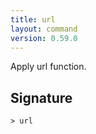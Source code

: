 ```yaml
---
title: url
layout: command
version: 0.59.0
---
```


Apply url function.

## Signature

```> url ```
